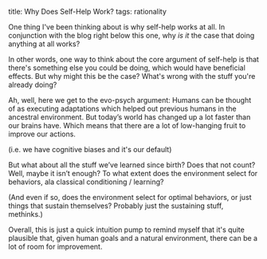 title: Why Does Self-Help Work?
tags: rationality

One thing I've been thinking about is why self-help works at all. In conjunction with the blog right below this one, why *is it* the case that doing anything at all works?

In other words, one way to think about the core argument of self-help is that there's something else you could be doing, which would have beneficial effects. But why might this be the case? What's wrong with the stuff you're already doing?

Ah, well, here we get to the evo-psych argument: Humans can be thought of as executing adaptations which helped out previous humans in the ancestral environment. But today’s world has changed up a lot faster than our brains have. Which means that there are a lot of low-hanging fruit to improve our actions.

(i.e. we have cognitive biases and it's our default)

But what about all the stuff we’ve learned since birth? Does that not count? Well, maybe it isn’t enough? To what extent does the environment select for behaviors, ala classical conditioning / learning?

(And even if so, does the environment select for optimal behaviors, or just things that sustain themselves? Probably just the sustaining stuff, methinks.)

Overall, this is just a quick intuition pump to remind myself that it's quite plausible that, given human goals and a natural environment, there can be a lot of room for improvement.